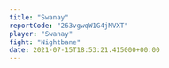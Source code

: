 ```yaml
---
title: "Swanay"
reportCode: "263vgwqW1G4jMVXT"
player: "Swanay"
fight: "Nightbane"
date: 2021-07-15T18:53:21.415000+00:00
---
```

